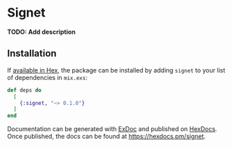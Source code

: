 # Signet

**TODO: Add description**

## Installation

If [available in Hex](https://hex.pm/docs/publish), the package can be installed
by adding `signet` to your list of dependencies in `mix.exs`:

```elixir
def deps do
  [
    {:signet, "~> 0.1.0"}
  ]
end
```

Documentation can be generated with [ExDoc](https://github.com/elixir-lang/ex_doc)
and published on [HexDocs](https://hexdocs.pm). Once published, the docs can
be found at <https://hexdocs.pm/signet>.

